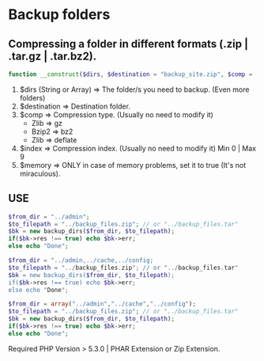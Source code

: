 # Backup folders

## Compressing a folder in different formats (.zip | .tar.gz | .tar.bz2).

```php
function __construct($dirs, $destination = "backup_site.zip", $comp = 'gz', $index = 9, $memory = false) {}
```


1. $dirs (String or Array) => The folder/s you need to backup. (Even more folders)
1. $destination => Destination folder.
1. $comp => Compression type. (Usually no need to modify it)
	- Zlib => gz
    - Bzip2 => bz2 
    - Zlib => deflate
1. $index => Compression index. (Usually no need to modify it) Min 0 | Max 9
1. $memory => ONLY in case of memory problems, set it to true (It's not miraculous).

## USE

```php
$from_dir = "../admin";
$to_filepath = "../backup_files.zip"; // or "../backup_files.tar"
$bk = new backup_dirs($from_dir, $to_filepath);
if($bk->res !== true) echo $bk->err;
else echo "Done";
```
```php
$from_dir = "../admin,../cache,../config;
$to_filepath = "../backup_files.zip"; // or "../backup_files.tar"
$bk = new backup_dirs($from_dir, $to_filepath);
if($bk->res !== true) echo $bk->err;
else echo "Done";
```

```php
$from_dir = array("../admin","../cache","../config");
$to_filepath = "../backup_files.zip"; // or "../backup_files.tar"
$bk = new backup_dirs($from_dir, $to_filepath);
if($bk->res !== true) echo $bk->err;
else echo "Done";
```
Required PHP Version > 5.3.0 | PHAR Extension or Zip Extension.